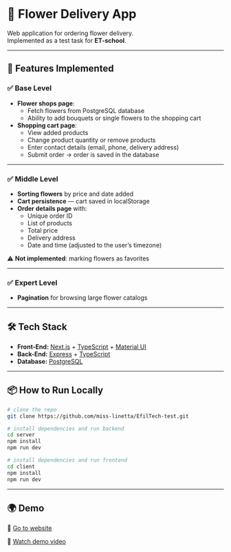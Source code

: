# 🌸 Flower Delivery App

Web application for ordering flower delivery.  
Implemented as a test task for **ET-school**.

---

## 🚀 Features Implemented

### ✅ Base Level
- **Flower shops page**:
    - Fetch flowers from PostgreSQL database
    - Ability to add bouquets or single flowers to the shopping cart
- **Shopping cart page**:
    - View added products
    - Change product quantity or remove products
    - Enter contact details (email, phone, delivery address)
    - Submit order → order is saved in the database

---

### ✅ Middle Level
- **Sorting flowers** by price and date added
- **Cart persistence** — cart saved in localStorage
- **Order details page** with:
    - Unique order ID
    - List of products
    - Total price
    - Delivery address
    - Date and time (adjusted to the user’s timezone)

⚠️ **Not implemented**: marking flowers as favorites

---

### ✅ Expert Level
- **Pagination** for browsing large flower catalogs

---

## 🛠️ Tech Stack
- **Front-End:** [Next.js](https://nextjs.org/) + [TypeScript](https://www.typescriptlang.org/) + [Material UI](https://mui.com/)
- **Back-End:** [Express](https://expressjs.com/) + [TypeScript](https://www.typescriptlang.org/)
- **Database:** [PostgreSQL](https://www.postgresql.org/)

---

## 📦 How to Run Locally
```bash
# clone the repo
git clone https://github.com/miss-linetta/EfilTech-test.git

# install dependencies and run backend
cd server
npm install
npm run dev

# install dependencies and run frontend
cd client
npm install
npm run dev
```

---

## 🌍 Demo
🔗 [Go to website](https://efil-tech-test-7wga0vsg8-misslinettas-projects.vercel.app)

🎥 [Watch demo video](https://www.loom.com/share/d57612c95f9b4bc4a5633d828aa0d53c?sid=c2ed4787-201c-4ed4-9e11-cf44df867dcc)
